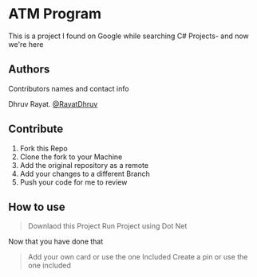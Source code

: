 # ATM Program

This is a project I found on Google while searching C# Projects- and now we're here



## Authors

Contributors names and contact info

Dhruv Rayat. [@RayatDhruv](https://twitter.com/rayatdhruv)

## Contribute

1. Fork this Repo
2. Clone the fork to your Machine
3. Add the original repository as a remote
4. Add your changes to a different Branch
5. Push your code for me to review

## How to use

> Downlaod this Project
> Run Project using Dot Net

Now that you have done that

> Add your own card or use the one Included
> Create a pin or use the one included